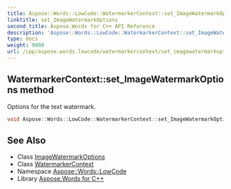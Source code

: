 ```yaml
---
title: Aspose::Words::LowCode::WatermarkerContext::set_ImageWatermarkOptions method
linktitle: set_ImageWatermarkOptions
second_title: Aspose.Words for C++ API Reference
description: 'Aspose::Words::LowCode::WatermarkerContext::set_ImageWatermarkOptions method. Options for the text watermark in C++.'
type: docs
weight: 9000
url: /cpp/aspose.words.lowcode/watermarkercontext/set_imagewatermarkoptions/
---
```

## WatermarkerContext::set_ImageWatermarkOptions method


Options for the text watermark.

```cpp
void Aspose::Words::LowCode::WatermarkerContext::set_ImageWatermarkOptions(const System::SharedPtr<Aspose::Words::ImageWatermarkOptions> &value)
```

## See Also

* Class [ImageWatermarkOptions](../../../aspose.words/imagewatermarkoptions/)
* Class [WatermarkerContext](../)
* Namespace [Aspose::Words::LowCode](../../)
* Library [Aspose.Words for C++](../../../)
